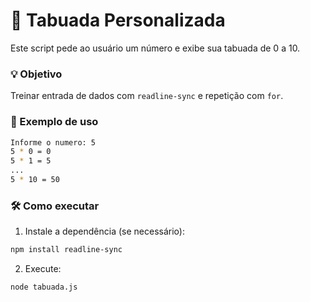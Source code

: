 # 📄 Tabuada Personalizada

Este script pede ao usuário um número e exibe sua tabuada de 0 a 10.

### 💡 Objetivo
Treinar entrada de dados com `readline-sync` e repetição com `for`.

### 🧪 Exemplo de uso

```bash
Informe o numero: 5
5 * 0 = 0
5 * 1 = 5
...
5 * 10 = 50
```

### 🛠️ Como executar

1. Instale a dependência (se necessário):

```bash
npm install readline-sync
```

2. Execute:

```bash
node tabuada.js
```